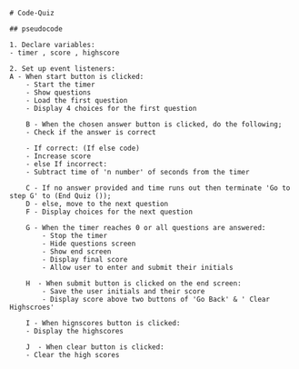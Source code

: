    # Code-Quiz

    ## pseudocode

    1. Declare variables:
    - timer , score , highscore

    2. Set up event listeners:
    A - When start button is clicked:
        - Start the timer
        - Show questions
        - Load the first question
        - Display 4 choices for the first question

        B - When the chosen answer button is clicked, do the following;
        - Check if the answer is correct
        
        - If correct: (If else code)
        - Increase score
        - else If incorrect:
        - Subtract time of 'n number' of seconds from the timer
        
        C - If no answer provided and time runs out then terminate 'Go to step G' to (End Quiz ());
        D - else, move to the next question
        F - Display choices for the next question

        G - When the timer reaches 0 or all questions are answered:
            - Stop the timer
            - Hide questions screen
            - Show end screen
            - Display final score
            - Allow user to enter and submit their initials

        H  - When submit button is clicked on the end screen:
            - Save the user initials and their score
            - Display score above two buttons of 'Go Back' & ' Clear Highscroes'

        I - When hignscores button is clicked:
        - Display the highscores
        
        J  - When clear button is clicked:
        - Clear the high scores
